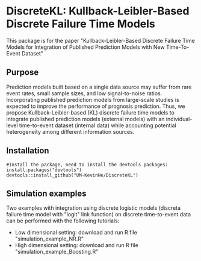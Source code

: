 # DiscreteKL: Kullback-Leibler-Based Discrete Failure Time Models

This package is for the paper "Kullback-Leibler-Based Discrete Failure Time Models for Integration of
Published Prediction Models with New Time-To-Event Dataset"

## Purpose

Prediction models built based on a single data source may suffer from rare event rates, small sample sizes, and low signal-to-noise ratios. Incorporating published prediction models from large-scale studies is expected to improve the performance of prognosis prediction. Thus, we propose Kullback-Leibler-based (KL) discrete failure time models to integrate published prediction models (external models) with an individual-level time-to-event dataset (internal data) while accounting potential heterogeneity among different information sources. 

## Installation

```
#Install the package, need to install the devtools packages:
install.packages("devtools")
devtools::install_github("UM-KevinHe/DiscreteKL")
```

## Simulation examples

Two examples with integration using discrete logistic models (discreta failure time model with "logit" link function) on discrete time-to-event data can be performed with the following tutorials:
- Low dimensional setting: download and run R file "simulation_example_NR.R"
- High dimensional setting: download and run R file "simulation_example_Boosting.R"
